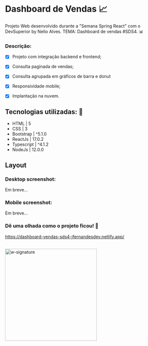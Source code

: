 # Dashboard de Vendas 📈
Projeto Web desenvolvido durante a "Semana Spring React" com o DevSuperior by Nelio Alves. TEMA: Dashboard de vendas #SDS4. 📊


### Descrição:

- [x] Projeto com integração backend e frontend;
- [x] Consulta paginada de vendas;
- [x] Consulta agrupada em gráficos de barra e donut
- [x] Responsividade mobile;
- [x] Implantação na nuvem.


## Tecnologias utilizadas: 🚀

- HTML | 5
- CSS | 3
- Bootstrap | ^5.1.0
- ReactJs | 17.0.2
- Typescript | ^4.1.2
- NodeJs | 12.0.0

## Layout

### Desktop screenshot:

Em breve...

### Mobile screenshot:

Em breve...

### Dê uma olhada como o projeto ficou! 👀

https://dashboard-vendas-sds4-jfernandesdev.netlify.app/

<br>

<img src="https://i.ibb.co/n1SbQZw/w-signature.png" alt="w-signature" border="0" width='300px' />

